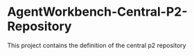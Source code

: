 # AgentWorkbench-Central-P2-Repository
This project contains the definition of the central p2 repository
